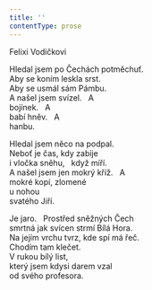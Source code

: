 ```yaml
---
title: ''
contentType: prose
---
```


Felixi Vodičkovi

Hledal jsem po Čechách potměchuť.  
Aby se koním leskla srst.  
Aby se usmál sám Pámbu.  
A našel jsem svízel.   A  
bojínek.   A  
babí hněv.   A  
hanbu.

Hledal jsem něco na podpal.  
Neboť je čas, kdy zabije  
i vločka sněhu,   když míří.  
A našel jsem jen mokrý kříž.   A   
mokré kopí, zlomené  
u nohou  
svatého Jiří.

Je jaro.   Prostřed sněžných Čech  
smrtná jak svícen strmí Bílá Hora.  
Na jejím vrchu tvrz, kde spí má řeč.  
Chodím tam klečet.  
V rukou bílý list,  
který jsem kdysi darem vzal  
od svého profesora.
